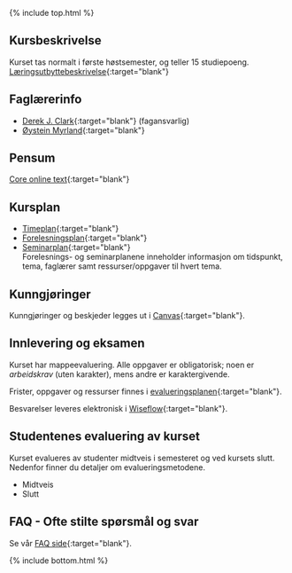 {% include top.html %}
<!--For å endre fagtittel, fagundertittel, bakgrunn og fagbilde gjør endringer i config.yml->
<!--Gjør endringer under her-->



## Kursbeskrivelse 

Kurset tas normalt i første høstsemester, og teller 15 studiepoeng.  
[Læringsutbyttebeskrivelse](https://uit.no/utdanning/emner/emne?p_document_id=722325){:target="blank"}

## Faglærerinfo  

- [Derek J. Clark](https://uit.no/ansatte/derek.clark){:target="blank"} (fagansvarlig)
- [Øystein Myrland](https://uit.no/ansatte/person?p_document_id=41412){:target="blank"}  

## Pensum  

[Core online text](https://www.core-econ.org/the-economy/book/text/0-3-contents.html){:target="blank"}

## Kursplan  

- [Timeplan](http://timeplan.uit.no/emne_timeplan.php?sem=21h&module%5B%5D=SOK-1004-1){:target="blank"}
- [Forelesningsplan](forelesningsplan.md){:target="blank"}
- [Seminarplan](seminarplan.md){:target="blank"}  
Forelesnings- og seminarplanene inneholder informasjon om tidspunkt, tema, faglærer samt ressurser/oppgaver til hvert tema. 



## Kunngjøringer  

Kunngjøringer og beskjeder legges ut i [Canvas](https://uit.instructure.com/courses/24034){:target="blank"}.






## Innlevering og eksamen  

Kurset har mappeevaluering. Alle oppgaver er obligatorisk; noen er _arbeidskrav_ (uten karakter), mens andre er karaktergivende.  

Frister, oppgaver og ressurser finnes i [evalueringsplanen](evalueringsplan.md){:target="blank"}.    

Besvarelser leveres elektronisk i [Wiseflow](https://europe.wiseflow.net/login/license/6){:target="blank"}.  

## Studentenes evaluering av kurset  

Kurset evalueres av studenter midtveis i semesteret og ved kursets slutt. Nedenfor finner du detaljer om evalueringsmetodene.
- Midtveis
- Slutt


## FAQ - Ofte stilte spørsmål og svar

Se vår [FAQ side](faq.md){:target="blank"}.





<!--Gjør endringer over her-->
{% include bottom.html %}


























